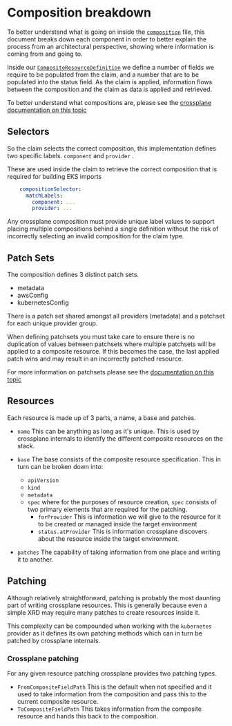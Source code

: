 # Composition breakdown

To better understand what is going on inside the [`composition`](../xrd/composition.yaml)
file, this document breaks down each component in order to better explain the
process from an architectural perspective, showing where information is coming 
from and going to.

Inside our [`CompositeResourceDefinition`](../xrd/definition.yaml) we define a
number of fields we require to be populated from the claim, and a number that 
are to be populated into the status field. As the claim is applied, information
flows between the composition and the claim as data is applied and retrieved.

To better understand what compositions are, please see the [crossplane 
documentation on this topic](https://docs.crossplane.io/latest/concepts/compositions/)

## Selectors

So the claim selects the correct composition, this implementation defines two
specific labels. `component` and `provider` .

These are used inside the claim to retrieve the correct composition that is
required for building EKS imports

```yaml
    compositionSelector:
      matchLabels:
        component: ...
        provider: ...
```

Any crossplane composition must provide unique label values to support placing
multiple compositions behind a single definition without the risk of incorrectly
selecting an invalid composition for the claim type.

## Patch Sets

The composition defines 3 distinct patch sets.

- metadata
- awsConfig
- kubernetesConfig

There is a patch set shared amongst all providers (metadata) and a patchset for
each unique provider group.

When defining patchsets you must take care to ensure there is no duplication of
values between patchsets where multiple patchsets will be applied to a composite
resource. If this becomes the case, the last applied patch wins and may result
in an incorrectly patched resource.

For more information on patchsets please see the [documentation on this topic](https://docs.crossplane.io/latest/concepts/compositions/#patch-sets)

## Resources

Each resource is made up of 3 parts, a name, a base and patches.

- `name` This can be anything as long as it's unique. This is used by crossplane
  internals to identify the different composite resources on the stack.
- `base` The base consists of the composite resource specification. This in
  turn can be broken down into:

  - `apiVersion`
  - `kind`
  - `metadata`
  - `spec` where for the purposes of resource creation, `spec` consists of
    two primary elements that are required for the patching.
    - `forProvider` This is information we will give to the resource for it to
      be created or managed inside the target environment
    - `status.atProvider` This is information crossplane discovers about the
      resource inside the target environment.
- `patches` The capability of taking information from one place and writing it
  to another.

## Patching

Although relatively straightforward, patching is probably the most daunting part
of writing crossplane resources. This is generally because even a simple XRD
may require many patches to create resources inside it.

This complexity can be compounded when working with the `kubernetes` provider
as it defines its own patching methods which can in turn be patched by crossplane
internals.

### Crossplane patching

For any given resource patching crossplane provides two patching types.

- `FromCompositeFieldPath` This is the default when not specified and it used
  to take information from the composition and pass this to the current
  composite resource.
- `ToCompositeFieldPath` This takes information from the composite resource and 
  hands this back to the composition.


